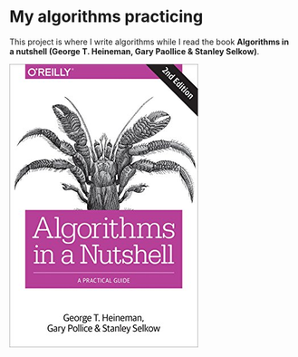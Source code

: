 # My algorithms practicing

This project is where I write algorithms while I read the book __Algorithms in a nutshell (George T. Heineman, Gary Paollice & Stanley Selkow)__.

![book.jpg](files%2Fbook.jpg)